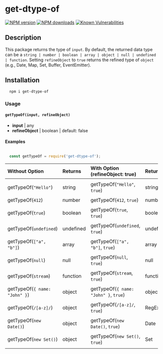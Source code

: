 # get-dtype-of

[![NPM version](https://img.shields.io/npm/v/get-dtype-of.svg)](https://www.npmjs.com/package/get-dtype-of)
[![NPM downloads](https://img.shields.io/npm/dm/get-dtype-of.svg)](https://www.npmjs.com/package/get-dtype-of)
[![Known Vulnerabilities](https://snyk.io/test/github/grjan7/get-typeof/badge.svg)](https://snyk.io/test/github/grjan7/get-typeof)

## Description

This package returns the type of `input`. By default, the returned data type can be a `string | number | boolean | array | object | null | undefined | function`. Setting `refineObject` to `true` returns the refined type of `object` (e.g., Date, Map, Set, Buffer, EventEmitter).

## Installation
```sh
  npm i get-dtype-of
```

### Usage

#### `getTypeOf(input, refineObject)`

  - **input** | any
  - **refineObject** | boolean | default: false

#### Examples

```js

  const getTypeOf = require('get-dtype-of');

```

| Without Option                | Returns   |  With Option (refineObject: true)     | Returns   |
| :-----------------------------|:----------|:--------------------------------------|:----------|
|                               |           |                                       |           |
| getTypeOf(`"Hello"`)          | string    | getTypeOf(`"Hello"`, `true`)          | string    |
|                               |           |                                       |           |
| getTypeOf(`412`)              | number    | getTypeOf(`412`, `true`)              | number    |
|                               |           |                                       |           |
| getTypeOf(`true`)             | boolean   | getTypeOf(`true`, `true`)             | boolean   |
|                               |           |                                       |           |
| getTypeOf(`undefined`)        | undefined | getTypeOf(`undefined`, `true`)        | undefined |
|                               |           |                                       |           |
| getTypeOf(`["a", "b"]`)       | array     | getTypeOf(`["a", "b"]`, `true`)       | array     |
|                               |           |                                       |           |
| getTypeOf(`null`)             | null      | getTypeOf(`null`, `true`)             | null      |
|                               |           |                                       |           |
| getTypeOf(`stream`)           | function  | getTypeOf(`stream`, `true`)           | function  |
|                               |           |                                       |           |
| getTypeOf(`{ name: "John" }`) | object    | getTypeOf(`{ name: "John" }`, `true`) | object    |
|                               |           |                                       |           |
| getTypeOf(`/[a-z]/`)          | object    | getTypeOf(`/[a-z]/`, `true`)          | RegExp    |
|                               |           |                                       |           |
| getTypeOf(`new Date()`)       | object    | getTypeOf(`new Date()`, `true`)       | Date      |
|                               |           |                                       |           |
| getTypeOf(`new Set()`)        | object    | getTypeOf(`new Set()`, `true`)        | Set       |
|                               |           |                                       |           |


